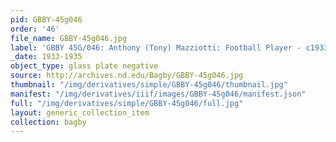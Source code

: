 ```yaml
---
pid: GBBY-45g046
order: '46'
file_name: GBBY-45g046.jpg
label: 'GBBY 45G/046: Anthony (Tony) Mazziotti: Football Player - c1933-1935'
_date: 1933-1935
object_type: glass plate negative
source: http://archives.nd.edu/Bagby/GBBY-45g046.jpg
thumbnail: "/img/derivatives/simple/GBBY-45g046/thumbnail.jpg"
manifest: "/img/derivatives/iiif/images/GBBY-45g046/manifest.json"
full: "/img/derivatives/simple/GBBY-45g046/full.jpg"
layout: generic_collection_item
collection: bagby
---
```

